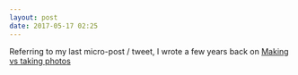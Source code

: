 ```yaml
---
layout: post
date: 2017-05-17 02:25
---
```

Referring to my last micro-post / tweet, I wrote a few years back on [Making vs taking photos](http://www.desparoz.com/2014/05/31/do-you-make-or-take-your-photos/)
